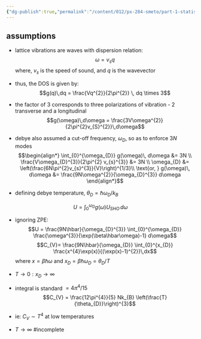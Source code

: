 ```yaml
---
{"dg-publish":true,"permalink":"/content/012/px-284-smeto/part-1-statistical-mechanics/k-phonons/px-284-k2-the-debye-model/","noteIcon":"1","created":"2025-01-23T15:33:31.697+00:00","updated":"2025-01-23T17:04:58.567+00:00"}
---
```


## assumptions
- lattice vibrations are waves with dispersion relation:
$$\omega = v_{s}q$$
	where, $v_{s}$ is the speed of sound, and $q$ is the wavevector

- thus, the DOS is given by:
$$g(q)\,dq = \frac{Vq^{2}}{2\pi^{2}} \, dq \times 3$$
- the factor of $3$ corresponds to three polarizations of vibration - 2 transverse and a longitudinal
$$g(\omega)\,d\omega = \frac{3V\omega^{2}}{2\pi^{2}v_{S}^{2}}\,d\omega$$
- debye also assumed a cut-off frequency, $\omega_{D}$, so as to enforce $3N$ modes
$$\begin{align*}
\int_{0}^{\omega_{D}} g(\omega)\, d\omega &= 3N \\
\frac{V\omega_{D}^{3}}{2\pi^{2} v_{s}^{3}} &= 3N \\
\omega_{D} &= \left(\frac{6N\pi^{2}v_{s}^{3}}{V}\right)^{1/3}\\
\text{or, } g(\omega)\, d\omega &= \frac{9N\omega^{2}}{\omega_{D}^{3}} d\omega
\end{align*}$$
- defining debye temperature, $\theta_{D} = \hbar\omega_{D}/k_{B}$

$$U = \int_{0}^{\omega_{D}} g(\omega) U_{SHO} \, d\omega$$

- ignoring ZPE:
$$U = \frac{9N\hbar}{\omega_{D}^{3}} \int_{0}^{\omega_{D}} \frac{\omega^{3}}{\exp(\beta\hbar\omega)-1} d\omega$$
$$C_{V}= \frac{9N\hbar}{\omega_{D}} \int_{0}^{x_{D}} \frac{x^{4}\exp(x)}{(\exp(x)-1)^{2}}\,dx$$
	where $x = \beta\hbar\omega$ and $x_{D} = \beta\hbar\omega_{D} = \theta_{D}/T$

- $T \to 0: x_{D} \to \infty$
- integral is standard $= 4\pi^{4}/15$
$$C_{V} = \frac{12\pi^{4}}{5} Nk_{B} \left(\frac{T}{\theta_{D}}\right)^{3}$$
- ie: $C_{V}\sim T^{4}$ at low temperatures

- $T \to \infty$ #incomplete 